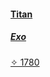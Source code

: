 <!DOCTYPE html>
<html lang="en">
  <head>
  <link rel="stylesheet" type="text/css" href="css.css">
  </head>

  <body>
    <a
      href="https://www.bungie.net/en/Gear/1/4611686018475476695/2305843009637194407"
      class="ProfileCharacterSelector_character__3RUxf"
      data-component="a"
      data-legacy="true"
      style="
        background-image: url('/common/destiny2_content/icons/9502a410cf2cf83955caf5d9dce2aaab.jpg');
      "
      ><div
        class="ProfileCharacterSelector_icon__29Sq5"
      ></div>
      <div class="ProfileCharacterSelector_text__19PjR">
        <h4>Titan</h4>
        <h5>Exo</h5>
      </div>
      <span class="ProfileCharacterSelector_light__3vNoV">✧ 1780</span></a
    >
  </body>
</html>
